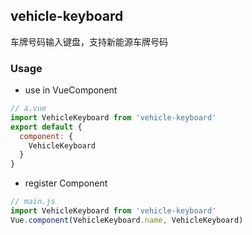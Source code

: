 ## vehicle-keyboard

车牌号码输入键盘，支持新能源车牌号码

### Usage

- use in VueComponent

```js
// a.vue
import VehicleKeyboard from 'vehicle-keyboard'
export default {
  component: {
    VehicleKeyboard
  }
}
```
- register Component
```js
// main.js
import VehicleKeyboard from 'vehicle-keyboard'
Vue.component(VehicleKeyboard.name, VehicleKeyboard)
```
